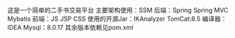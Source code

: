 这是一个简单的二手书交易平台
主要架构使用：SSM
后端：Spring Spring MVC Mybatis
前端：JS JSP CSS
使用的开源Jar：IKAnalyzer
TomCat:8.5
编译器：IDEA
Mysql：8.0.17
其余版本依赖见pom.xml